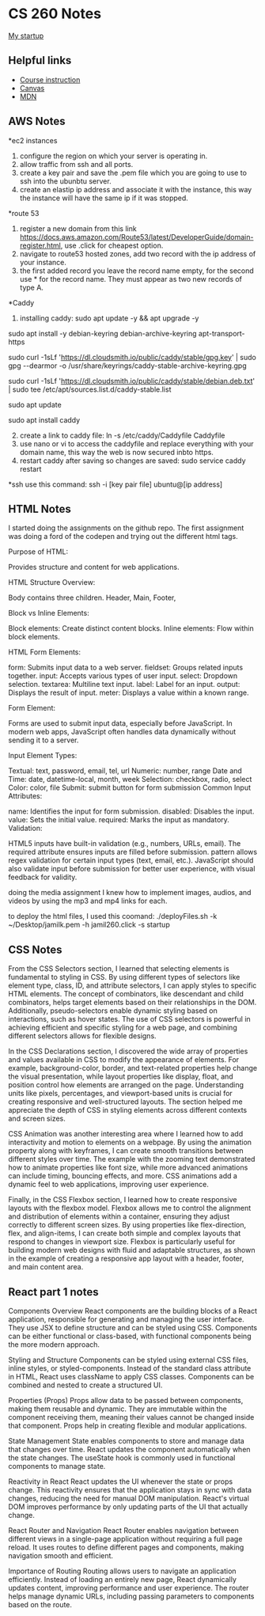 # CS 260 Notes

[My startup](https://jamil260.click)

## Helpful links

- [Course instruction](https://github.com/webprogramming260)
- [Canvas](https://byu.instructure.com)
- [MDN](https://developer.mozilla.org)

## AWS Notes

*ec2 instances
1) configure the region on which your server is operating in.
2) allow traffic from ssh and all ports.
3) create a key pair and save the .pem file which you are going to use to ssh into the ubunbtu server.
4) create an elastip ip address and associate it with the instance, this way the instance will have the same ip if it was stopped.

*route 53
1) register a new domain from this link https://docs.aws.amazon.com/Route53/latest/DeveloperGuide/domain-register.html, use .click for cheapest option.
2) navigate to route53 hosted zones, add two record with the ip address of your instance.
3) the first added record you leave the record name empty, for the second use * for the record name. They must appear as two new records of type A.

*Caddy
1) installing caddy:
  sudo apt update -y && apt upgrade -y
  
  sudo apt install -y debian-keyring debian-archive-keyring apt-transport-https
  
  sudo curl -1sLf 'https://dl.cloudsmith.io/public/caddy/stable/gpg.key' | sudo gpg --dearmor -o /usr/share/keyrings/caddy-stable-archive-keyring.gpg
  
  sudo curl -1sLf 'https://dl.cloudsmith.io/public/caddy/stable/debian.deb.txt' | sudo tee /etc/apt/sources.list.d/caddy-stable.list
  
  sudo apt update
  
  sudo apt install caddy

2) create a link to caddy file: ln -s /etc/caddy/Caddyfile Caddyfile
3) use nano or vi to access the caddyfile and replace everything with your domain name, this way the web is now secured inbto https.
4) restart caddy after saving so changes are saved: sudo service caddy restart

*ssh
use this command: ssh -i [key pair file] ubuntu@[ip address]



## HTML Notes

I started doing the assignments on the github repo. The first assignment was doing a ford of the codepen and trying out the different html tags.

Purpose of HTML:

Provides structure and content for web applications.

HTML Structure Overview:

Body contains three children.
Header,
Main,
Footer,

Block vs Inline Elements:

Block elements: Create distinct content blocks.
Inline elements: Flow within block elements.

HTML Form Elements:

form: Submits input data to a web server.
fieldset: Groups related inputs together.
input: Accepts various types of user input.
select: Dropdown selection.
textarea: Multiline text input.
label: Label for an input.
output: Displays the result of input.
meter: Displays a value within a known range.

Form Element:

Forms are used to submit input data, especially before JavaScript. In modern web apps, JavaScript often handles data dynamically without sending it to a server.

Input Element Types:

Textual: text, password, email, tel, url
Numeric: number, range
Date and Time: date, datetime-local, month, week
Selection: checkbox, radio, select
Color: color, file
Submit: submit button for form submission
Common Input Attributes:

name: Identifies the input for form submission.
disabled: Disables the input.
value: Sets the initial value.
required: Marks the input as mandatory.
Validation:

HTML5 inputs have built-in validation (e.g., numbers, URLs, email).
The required attribute ensures inputs are filled before submission.
pattern allows regex validation for certain input types (text, email, etc.).
JavaScript should also validate input before submission for better user experience, with visual feedback for validity.

doing the media assignment I knew how to implement images, audios, and videos by using the mp3 and mp4 links for each.

to deploy the html files, I used this coomand: ./deployFiles.sh -k ~/Desktop/jamilk.pem -h jamil260.click -s startup


## CSS Notes

From the CSS Selectors section, I learned that selecting elements is fundamental to styling in CSS. By using different types of selectors like element type, class, ID, and attribute selectors, I can apply styles to specific HTML elements. The concept of combinators, like descendant and child combinators, helps target elements based on their relationships in the DOM. Additionally, pseudo-selectors enable dynamic styling based on interactions, such as hover states. The use of CSS selectors is powerful in achieving efficient and specific styling for a web page, and combining different selectors allows for flexible designs.

In the CSS Declarations section, I discovered the wide array of properties and values available in CSS to modify the appearance of elements. For example, background-color, border, and text-related properties help change the visual presentation, while layout properties like display, float, and position control how elements are arranged on the page. Understanding units like pixels, percentages, and viewport-based units is crucial for creating responsive and well-structured layouts. The section helped me appreciate the depth of CSS in styling elements across different contexts and screen sizes.

CSS Animation was another interesting area where I learned how to add interactivity and motion to elements on a webpage. By using the animation property along with keyframes, I can create smooth transitions between different styles over time. The example with the zooming text demonstrated how to animate properties like font size, while more advanced animations can include timing, bouncing effects, and more. CSS animations add a dynamic feel to web applications, improving user experience.

Finally, in the CSS Flexbox section, I learned how to create responsive layouts with the flexbox model. Flexbox allows me to control the alignment and distribution of elements within a container, ensuring they adjust correctly to different screen sizes. By using properties like flex-direction, flex, and align-items, I can create both simple and complex layouts that respond to changes in viewport size. Flexbox is particularly useful for building modern web designs with fluid and adaptable structures, as shown in the example of creating a responsive app layout with a header, footer, and main content area.

## React part 1 notes

Components Overview
React components are the building blocks of a React application, responsible for generating and managing the user interface. They use JSX to define structure and can be styled using CSS. Components can be either functional or class-based, with functional components being the more modern approach.

Styling and Structure
Components can be styled using external CSS files, inline styles, or styled-components. Instead of the standard class attribute in HTML, React uses className to apply CSS classes. Components can be combined and nested to create a structured UI.

Properties (Props)
Props allow data to be passed between components, making them reusable and dynamic. They are immutable within the component receiving them, meaning their values cannot be changed inside that component. Props help in creating flexible and modular applications.

State Management
State enables components to store and manage data that changes over time. React updates the component automatically when the state changes. The useState hook is commonly used in functional components to manage state.

Reactivity in React
React updates the UI whenever the state or props change. This reactivity ensures that the application stays in sync with data changes, reducing the need for manual DOM manipulation. React's virtual DOM improves performance by only updating parts of the UI that actually change.

React Router and Navigation
React Router enables navigation between different views in a single-page application without requiring a full page reload. It uses routes to define different pages and components, making navigation smooth and efficient.

Importance of Routing
Routing allows users to navigate an application efficiently. Instead of loading an entirely new page, React dynamically updates content, improving performance and user experience. The router helps manage dynamic URLs, including passing parameters to components based on the route.